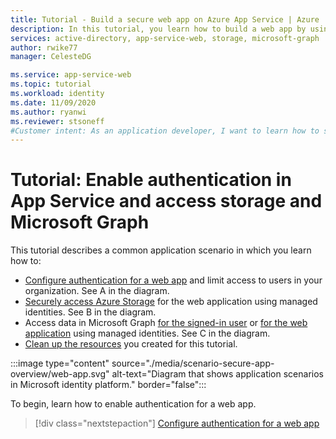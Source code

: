 ```yaml
---
title: Tutorial - Build a secure web app on Azure App Service | Azure
description: In this tutorial, you learn how to build a web app by using Azure App Service, enable authentication, call Azure Storage, and call Microsoft Graph. 
services: active-directory, app-service-web, storage, microsoft-graph
author: rwike77
manager: CelesteDG

ms.service: app-service-web
ms.topic: tutorial
ms.workload: identity
ms.date: 11/09/2020
ms.author: ryanwi
ms.reviewer: stsoneff
#Customer intent: As an application developer, I want to learn how to secure access to a web app running on Azure App Service.
---
```


# Tutorial: Enable authentication in App Service and access storage and Microsoft Graph

This tutorial describes a common application scenario in which you learn how to:

- [Configure authentication for a web app](scenario-secure-app-authentication-app-service.md) and limit access to users in your organization​. See A in the diagram.
- [Securely access Azure Storage](scenario-secure-app-access-storage.md) for the web application using managed identities​. See B in the diagram.
- Access data in Microsoft Graph [for the signed-in user​](scenario-secure-app-access-microsoft-graph-as-user.md) or [for the web application](scenario-secure-app-access-microsoft-graph-as-app.md) using managed identities​. See C in the diagram.
- [Clean up the resources](scenario-secure-app-clean-up-resources.md) you created for this tutorial.

:::image type="content" source="./media/scenario-secure-app-overview/web-app.svg" alt-text="Diagram that shows application scenarios in Microsoft identity platform." border="false":::

To begin, learn how to enable authentication for a web app.

> [!div class="nextstepaction"]
> [Configure authentication for a web app](scenario-secure-app-authentication-app-service.md)

